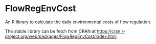 # FlowRegEnvCost
An R library to calculate the daily environmental costs of flow regulation.

The stable library can be fetch from CRAN at https://cran.r-project.org/web/packages/FlowRegEnvCost/index.html
